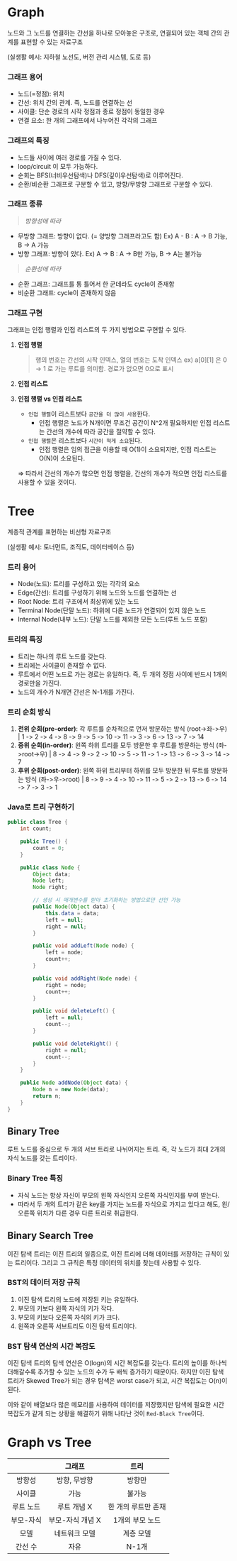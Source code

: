 # Graph

노드와 그 노드를 연결하는 간선을 하나로 모아놓은 구조로, 연결되어 있는 객체 간의 관계를 표현할 수 있는 자료구조

(실생활 예시: 지하철 노선도, 버전 관리 시스템, 도로 등)

### 그래프 용어

- 노드(=정점): 위치
- 간선: 위치 간의 관계. 즉, 노드를 연결하는 선
- 사이클: 단순 경로의 시작 정점과 종료 정점이 동일한 경우
- 연결 요소: 한 개의 그래프에서 나누어진 각각의 그래프

### 그래프의 특징

- 노드들 사이에 여러 경로를 가질 수 있다.
- loop/circuit 이 모두 가능하다.
- 순회는 BFS(너비우선탐색)나 DFS(깊이우선탐색)로 이루어진다.
- 순환/비순환 그래프로 구분할 수 있고, 방향/무방향 그래프로 구분할 수 있다.

### 그래프 종류

> _방향성에 따라_

- 무방향 그래프: 방향이 없다. (= 양방향 그래프라고도 함)
  Ex) A - B : A → B 가능, B → A 가능
- 방향 그래프: 방향이 있다.
  Ex) A → B : A → B만 가능, B → A는 불가능

> _순환성에 따라_

- 순환 그래프: 그래프를 통 틀어서 한 군데라도 cycle이 존재함
- 비순환 그래프: cycle이 존재하지 않음

### 그래프 구현

그래프는 인접 행렬과 인접 리스트의 두 가지 방법으로 구현할 수 있다.

1. **인접 행렬**

   > 행의 번호는 간선의 시작 인덱스, 열의 번호는 도착 인덱스
   > ex) a[0][1] 은 0 → 1 로 가는 루트를 의미함. 경로가 없으면 0으로 표시

1. **인접 리스트**

1. **인접 행렬 vs 인접 리스트**

   - `인접 행렬`이 리스트보다 `공간을 더 많이 사용`한다.
     - 인접 행렬은 노드가 N개이면 무조건 공간이 N^2개 필요하지만 인접 리스트는 간선의 개수에 따라 공간을 절약할 수 있다.
   - `인접 행렬`은 리스트보다 `시간이 적게 소요`된다.
     - 인접 행렬은 임의 접근을 이용할 때 O(1)이 소요되지만, 인접 리스트는 O(N)이 소요된다.

   ⇒ 따라서 간선의 개수가 많으면 인접 행렬을, 간선의 개수가 적으면 인접 리스트를 사용할 수 있을 것이다.

# Tree

계층적 관계를 표현하는 비선형 자료구조

(실생활 예시: 토너먼트, 조직도, 데이터베이스 등)

### **트리 용어**

- Node(노드): 트리를 구성하고 있는 각각의 요소
- Edge(간선): 트리를 구성하기 위해 노드와 노드를 연결하는 선
- Root Node: 트리 구조에서 최상위에 있는 노드
- Terminal Node(단말 노드): 하위에 다른 노드가 연결되어 있지 않은 노드
- Internal Node(내부 노드): 단말 노드를 제외한 모든 노드(루트 노드 포함)
  <br/>

### **트리의 특징**

- 트리는 하나의 루트 노드를 갖는다.
- 트리에는 사이클이 존재할 수 없다.
- 루트에서 어떤 노드로 가는 경로는 유일하다. 즉, 두 개의 정점 사이에 반드시 1개의 경로만을 가진다.
- 노드의 개수가 N개면 간선은 N-1개를 가진다.

### **트리 순회 방식**

1. **전위 순회(pre-order)**: 각 루트를 순차적으로 먼저 방문하는 방식 (root->좌->우)
   | 1 -> 2 -> 4 -> 8 -> 9 -> 5 -> 10 -> 11 -> 3 -> 6 -> 13 -> 7 -> 14
2. **중위 순회(in-order)**: 왼쪽 하위 트리를 모두 방문한 후 루트를 방문하는 방식 (좌->root->우)
   | 8 -> 4 -> 9 -> 2 -> 10 -> 5 -> 11 -> 1 -> 13 -> 6 -> 3 -> 14 -> 7
3. **후위 순회(post-order)**: 왼쪽 하위 트리부터 하위를 모두 방문한 뒤 루트를 방문하는 방식 (좌->우->root)
   | 8 -> 9 -> 4 -> 10 -> 11 -> 5 -> 2 -> 13 -> 6 -> 14 -> 7 -> 3 -> 1

### **Java로 트리 구현하기**

```java
public class Tree {
	int count;

	public Tree() {
		count = 0;
	}

	public class Node {
		Object data;
		Node left;
		Node right;

		// 생성 시 매개변수를 받아 초기화하는 방법으로만 선언 가능
		public Node(Object data) {
			this.data = data;
			left = null;
			right = null;
		}

		public void addLeft(Node node) {
			left = node;
			count++;
		}

		public void addRight(Node node) {
			right = node;
			count++;
		}

		public void deleteLeft() {
			left = null;
			count--;
		}

		public void deleteRight() {
			right = null;
			count--;
		}
	}

	public Node addNode(Object data) {
		Node n = new Node(data);
		return n;
	}
}

```

## **Binary Tree**

루트 노드를 중심으로 두 개의 서브 트리로 나뉘어지는 트리. 즉, 각 노드가 최대 2개의 자식 노드를 갖는 트리이다.

### **Binary Tree 특징**

- 자식 노드는 항상 자신이 부모의 왼쪽 자식인지 오른쪽 자식인지를 부여 받는다.
- 따라서 두 개의 트리가 같은 key를 가지는 노드를 자식으로 가지고 있다고 해도, 왼/오른쪽 위치가 다른 경우 다른 트리로 취급한다.

## **Binary Search Tree**

이진 탐색 트리는 이진 트리의 일종으로, 이진 트리에 더해 데이터를 저장하는 규칙이 있는 트리이다. 그리고 그 규칙은 특정 데이터의 위치를 찾는데 사용할 수 있다.

### **BST의 데이터 저장 규칙**

1. 이진 탐색 트리의 노드에 저장된 키는 유일하다.
2. 부모의 키보다 왼쪽 자식의 키가 작다.
3. 부모의 키보다 오른쪽 자식의 키가 크다.
4. 왼쪽과 오른쪽 서브트리도 이진 탐색 트리이다.

### **BST 탐색 연산의 시간 복잡도**

이진 탐색 트리의 탐색 연산은 O(logn)의 시간 복잡도를 갖는다. 트리의 높이를 하나씩 더해갈수록 추가할 수 있는 노드의 수가 두 배씩 증가하기 때문이다. 하지만 이진 탐색 트리가 Skewed Tree가 되는 경우 탐색은 worst case가 되고, 시간 복잡도는 O(n)이 된다.

이와 같이 배열보다 많은 메모리를 사용하여 데이터를 저장했지만 탐색에 필요한 시간 복잡도가 같게 되는 상황을 해결하기 위해 나타난 것이 `Red-Black Tree`이다.

# Graph vs Tree

|           |      그래프      |        트리         |
| :-------: | :--------------: | :-----------------: |
|  방향성   |   방향, 무방향   |       방향만        |
|  사이클   |       가능       |       불가능        |
| 루트 노드 |   루트 개념 X    | 한 개의 루트만 존재 |
| 부모-자식 | 부모-자식 개념 X |   1개의 부모 노드   |
|   모델    |  네트워크 모델   |      계층 모델      |
|  간선 수  |       자유       |        N-1개        |
